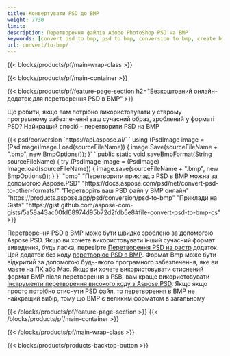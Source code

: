 ```yaml
---
title: Конвертувати PSD до BMP
weight: 7730
limit: 
description: Перетворення файлів Adobe PhotoShop PSD на BMP
keywords: [convert psd to bmp, psd to bmp, conversion to bmp, create bmp from psd, print psd as bmp]
url: convert/to-bmp/
---
```


{{< blocks/products/pf/main-wrap-class >}}

{{< blocks/products/pf/main-container >}}

{{< blocks/products/pf/feature-page-section h2="Безкоштовний онлайн-додаток для перетворення PSD в BMP" >}}
<p>Що робити, якщо вам потрібно використовувати у старому програмному забезпеченні ваш сучасний образ, зроблений у форматі PSD? Найкращий спосіб - перетворити PSD на BMP</p>
{{< psd/conversion `https://api.aspose.ai/` 
`    using (PsdImage image = (PsdImage)Image.Load(sourceFileName))
    {
        image.Save(sourceFileName + ".bmp",  new BmpOptions());
    }` 
`    public static void saveBmpFormat(String sourceFileName) {
        try (PsdImage image = (PsdImage) Image.load(sourceFileName)) {
            image.save(sourceFileName + ".bmp", new BmpOptions());
        }
    }` 
	"bmp" 
"Перетворити приклад з PSD в BMP можна за допомогою Aspose.PSD"  "https://docs.aspose.com/psd/net/convert-psd-to-other-formats/" 
"Перетворіть ваш PSD файл у BMP онлайн" "https://products.aspose.app/psd/conversion/psd-to-bmp" 
"Приклади на Gists" "https://gist.github.com/aspose-com-gists/5a58a43ac00fd68974d95b72d2fdb5e8#file-convert-psd-to-bmp-cs" >}}
<p>Перетворення PSD в BMP може бути швидко зроблено за допомогою Aspose.PSD. Якщо ви хочете використовувати інший сучасний формат виведення, будь ласка, перевірте <a href="/psd/convert">Перетворення PSD на растр</a> додаток. Цей додаток без коду <a href="/psd/convert/to-bmp">перетворює PSD в BMP</a>. Формат Bmp може бути відкритий за допомогою будь-якого програмного забезпечення, яке ви маєте на ПК або Mac. Якщо ви хочете використовувати стиснений формат BMP після перетворення з PSB, вам краще використовувати <a href="/psd">Інструменти перетворення високого коду з Aspose.PSD</a>. Якщо якщо просто потрібно стиснути PSD файл, то перетворення в BMP не найкращий вибір, тому що BMP є великим форматом в загальному</p>
{{< /blocks/products/pf/feature-page-section >}}
{{< /blocks/products/pf/main-container >}}


{{< /blocks/products/pf/main-wrap-class >}}

{{< blocks/products/products-backtop-button >}}

